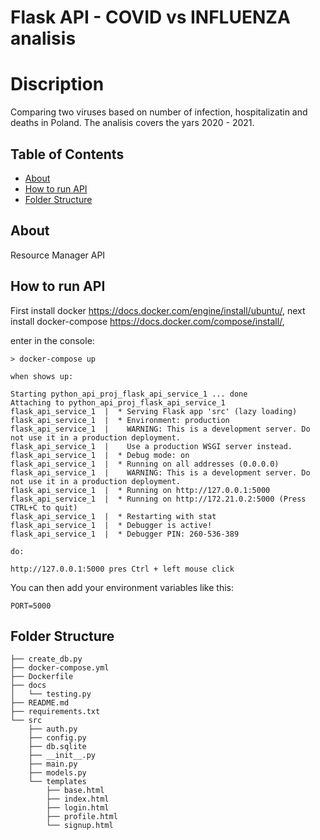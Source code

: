 # Flask API - COVID vs INFLUENZA analisis

# Discription

Comparing two viruses based on number of infection, hospitalizatin and deaths in Poland.
The analisis covers the yars 2020 - 2021.

## Table of Contents

- [About](#about)
- [How to run API](#api)
- [Folder Structure](#structure)


## About <a name = "about"></a>

Resource Manager API

## How to run API <a name="api"></a>

First install docker https://docs.docker.com/engine/install/ubuntu/, 
next install docker-compose https://docs.docker.com/compose/install/,

enter in the console:
```
> docker-compose up

when shows up:

Starting python_api_proj_flask_api_service_1 ... done
Attaching to python_api_proj_flask_api_service_1
flask_api_service_1  |  * Serving Flask app 'src' (lazy loading)
flask_api_service_1  |  * Environment: production
flask_api_service_1  |    WARNING: This is a development server. Do not use it in a production deployment.
flask_api_service_1  |    Use a production WSGI server instead.
flask_api_service_1  |  * Debug mode: on
flask_api_service_1  |  * Running on all addresses (0.0.0.0)
flask_api_service_1  |    WARNING: This is a development server. Do not use it in a production deployment.
flask_api_service_1  |  * Running on http://127.0.0.1:5000
flask_api_service_1  |  * Running on http://172.21.0.2:5000 (Press CTRL+C to quit)
flask_api_service_1  |  * Restarting with stat
flask_api_service_1  |  * Debugger is active!
flask_api_service_1  |  * Debugger PIN: 260-536-389

do:

http://127.0.0.1:5000 pres Ctrl + left mouse click
```

You can then add your environment variables like this:

```
PORT=5000
```

## Folder Structure <a name="structure"></a>

```
├── create_db.py
├── docker-compose.yml
├── Dockerfile
├── docs
│   └── testing.py
├── README.md
├── requirements.txt
└── src
    ├── auth.py
    ├── config.py
    ├── db.sqlite
    ├── __init__.py
    ├── main.py
    ├── models.py
    └── templates
        ├── base.html
        ├── index.html
        ├── login.html
        ├── profile.html
        └── signup.html
```
